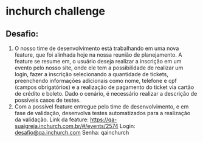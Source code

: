 # inchurch challenge

## Desafio:
1. O nosso time de desenvolvimento está trabalhando em uma nova feature, que foi alinhada hoje na nossa reunião de planejamento. A feature se resume em, o usuário deseja realizar a inscrição em um evento pelo nosso site, onde ele tem a possibilidade de realizar um login, fazer a inscrição selecionando a quantidade de tickets, preenchendo informações adicionais como nome, telefone e cpf (campos obrigatórios) e a realização de pagamento do ticket via cartão de crédito e boleto. Dado o cenário, é necessário realizar a descrição de possíveis casos de testes.
2. Com a possível feature entregue pelo time de desenvolvimento, e em fase de validação, desenvolva testes automatizados para a realização da validação. Link da feature: ​https://qa-suaigreja.inchurch.com.br/#/events/2574
Login: desafio@qa.inchurch.com
Senha: qainchurch